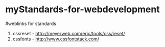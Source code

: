 # myStandards-for-webdevelopment

#weblinks for standards
1) cssreset - http://meyerweb.com/eric/tools/css/reset/
2) cssfonts - http://www.cssfontstack.com/
